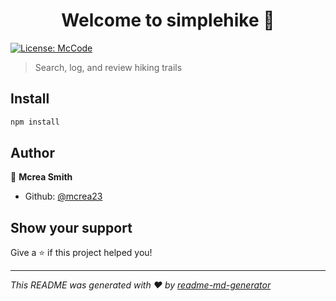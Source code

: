 <h1 align="center">Welcome to simplehike 👋</h1>
<p>
  <a href="#" target="_blank">
    <img alt="License: McCode" src="https://img.shields.io/badge/License-McCode-yellow.svg" />
  </a>
</p>

> Search, log, and review hiking trails

## Install

```sh
npm install
```

## Author

👤 **Mcrea Smith**

* Github: [@mcrea23](https://github.com/mcrea23)

## Show your support

Give a ⭐️ if this project helped you!

***
_This README was generated with ❤️ by [readme-md-generator](https://github.com/kefranabg/readme-md-generator)_